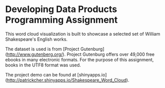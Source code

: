 Developing Data Products Programming Assignment
================================================

This word cloud visualization is built to showcase a selected set of William Shakespeare's English works.

The dataset is used is from [Project Gutenburg] (http://www.gutenberg.org/). Project Gutenburg offers over 49,000 free ebooks in many electronic formats. For the purpose of this assignment, books in the UTF8 format was used.

The project demo can be found at [shinyapps.io] (http://patrickcher.shinyapps.io/Shakespeare_Word_Cloud).